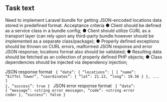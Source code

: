 ## Task text

Need to implement Laravel bundle for getting JSON-encoded locations data stored in
predefined format.
Acceptance criteria
● Client should be defined as a service class in a bundle config;
● Client should utilize CURL as a transport layer (can rely upon any third-party bundle
however should be implemented as a separate class/package);
● Properly defined exceptions should be thrown on CURL errors, malformed JSON
response and error JSON response; locations format also should be validated;
● Resulting data should be fetched as an collection of properly defined PHP objects;
● Class dependencies should be injected via dependency injection;

JSON response format
<code>
{
    “data”: {
        “locations”: [
            {
                “name”: “Eiffel Tower”,
                “coordinates”: {
                    “lat”: 21.12,
                    “long”: 19.56
                }
            },
            ...
        ]
    },
    “success”: true
}
</code>
JSON error response format
<code>
{
    “data”: {
        “message”: &lt;string error message&gt;,
        “code”: &lt;string error code&gt;
    },
    “success”: false
}
</code>
